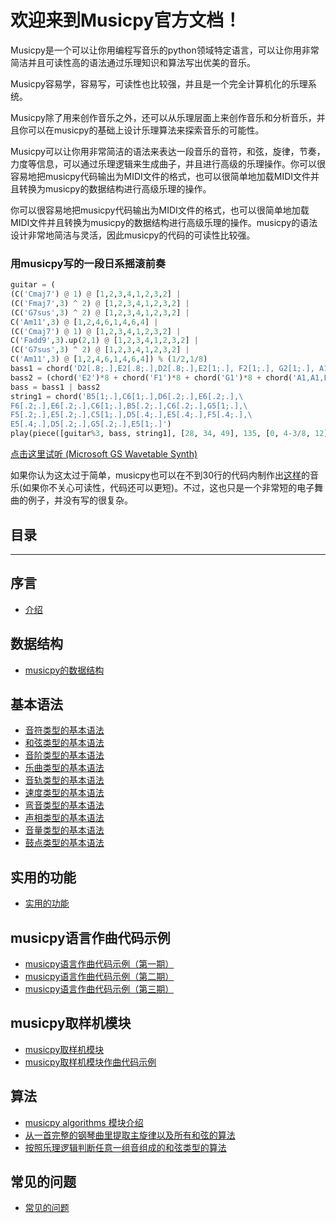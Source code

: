 欢迎来到Musicpy官方文档！
===================================

Musicpy是一个可以让你用编程写音乐的python领域特定语言，可以让你用非常简洁并且可读性高的语法通过乐理知识和算法写出优美的音乐。

Musicpy容易学，容易写，可读性也比较强，并且是一个完全计算机化的乐理系统。

Musicpy除了用来创作音乐之外，还可以从乐理层面上来创作音乐和分析音乐，并且你可以在musicpy的基础上设计乐理算法来探索音乐的可能性。

Musicpy可以让你用非常简洁的语法来表达一段音乐的音符，和弦，旋律，节奏，力度等信息，可以通过乐理逻辑来生成曲子，并且进行高级的乐理操作。你可以很容易地把musicpy代码输出为MIDI文件的格式，也可以很简单地加载MIDI文件并且转换为musicpy的数据结构进行高级乐理的操作。

你可以很容易地把musicpy代码输出为MIDI文件的格式，也可以很简单地加载MIDI文件并且转换为musicpy的数据结构进行高级乐理的操作。musicpy的语法设计非常地简洁与灵活，因此musicpy的代码的可读性比较强。

### 用musicpy写的一段日系摇滚前奏

```python
guitar = (
(C('Cmaj7') @ 1) @ [1,2,3,4,1,2,3,2] |
(C('Fmaj7',3) ^ 2) @ [1,2,3,4,1,2,3,2] |
(C('G7sus',3) ^ 2) @ [1,2,3,4,1,2,3,2] |
C('Am11',3) @ [1,2,4,6,1,4,6,4] |
(C('Cmaj7') @ 1) @ [1,2,3,4,1,2,3,2] |
C('Fadd9',3).up(2,1) @ [1,2,3,4,1,2,3,2] |
(C('G7sus',3) ^ 2) @ [1,2,3,4,1,2,3,2] |
C('Am11',3) @ [1,2,4,6,1,4,6,4]) % (1/2,1/8)
bass1 = chord('D2[.8;.],E2[.8;.],D2[.8;.],E2[1;.], F2[1;.], G2[1;.], A1[.2;.], A2[.8;.], G2[.8;.], E2[.8;.], D2[.8;.]')
bass2 = (chord('E2')*8 + chord('F1')*8 + chord('G1')*8 + chord('A1,A1,E2,A1,A2,A1,G2,D2')) % (1/8,1/8) % 4
bass = bass1 | bass2
string1 = chord('B5[1;.],C6[1;.],D6[.2;.],E6[.2;.],\
F6[.2;.],E6[.2;.],C6[1;.],B5[.2;.],C6[.2;.],G5[1;.],\
F5[.2;.],E5[.2;.],C5[1;.],D5[.4;.],E5[.4;.],F5[.4;.],\
E5[.4;.],D5[.2;.],G5[.2;.],E5[1;.]')
play(piece([guitar%3, bass, string1], [28, 34, 49], 135, [0, 4-3/8, 12]))
```

[点击这里试听 (Microsoft GS Wavetable Synth)](https://drive.google.com/file/d/1tMKLt3oFdmiGQPTdFVolGvBE1gVGNSwa/view?usp=sharing)

如果你认为这太过于简单，musicpy也可以在不到30行的代码内制作出[这样](https://drive.google.com/file/d/1j66Ux0KYMiOW6yHGBidIhwF9zcbDG5W0/view?usp=sharing)的音乐(如果你不关心可读性，代码还可以更短)。不过，这也只是一个非常短的电子舞曲的例子，并没有写的很复杂。


## 目录
-------------

## 序言

* [介绍](https://musicpy.readthedocs.io/en/latest/Introduction/)

## 数据结构

* [musicpy的数据结构](https://musicpy.readthedocs.io/en/latest/Data%20Structures%20of%20musicpy/) 

## 基本语法

* [音符类型的基本语法](https://musicpy.readthedocs.io/en/latest/Basic%20syntax%20of%20note%20type/)
* [和弦类型的基本语法](https://musicpy.readthedocs.io/en/latest/Basic%20syntax%20of%20chord%20type/)
* [音阶类型的基本语法](https://musicpy.readthedocs.io/en/latest/Basic%20syntax%20of%20scale%20type/)
* [乐曲类型的基本语法](https://musicpy.readthedocs.io/en/latest/Basic%20syntax%20of%20piece%20type/)
* [音轨类型的基本语法](https://musicpy.readthedocs.io/en/latest/Basic%20syntax%20of%20track%20type/)
* [速度类型的基本语法](https://musicpy.readthedocs.io/en/latest/Basic%20syntax%20of%20tempo%20type/)
* [弯音类型的基本语法](https://musicpy.readthedocs.io/en/latest/Basic%20syntax%20of%20pitch_bend%20type/)
* [声相类型的基本语法](https://musicpy.readthedocs.io/en/latest/Basic%20syntax%20of%20pan%20type/)
* [音量类型的基本语法](https://musicpy.readthedocs.io/en/latest/Basic%20syntax%20of%20volume%20type/)
* [鼓点类型的基本语法](https://musicpy.readthedocs.io/en/latest/Basic%20syntax%20of%20drum%20type/)

## 实用的功能

* [实用的功能](https://musicpy.readthedocs.io/en/latest/Useful%20functionality/)

## musicpy语言作曲代码示例

* [musicpy语言作曲代码示例（第一期）](https://musicpy.readthedocs.io/en/latest/musicpy%20composition%20code%20examples%20part%201/)
* [musicpy语言作曲代码示例（第二期）](https://musicpy.readthedocs.io/en/latest/musicpy%20composition%20code%20examples%20part%202/)
* [musicpy语言作曲代码示例（第三期）](https://musicpy.readthedocs.io/en/latest/musicpy%20composition%20code%20examples%20part%203/)

## musicpy取样机模块

* [musicpy取样机模块](https://musicpy.readthedocs.io/en/latest/musicpy%20sampler%20module/) 
* [musicpy取样机模块作曲代码示例](https://musicpy.readthedocs.io/en/latest/musicpy%20sampler%20module%20composition%20code%20examples/)

## 算法

* [musicpy algorithms 模块介绍](https://musicpy.readthedocs.io/en/latest/Introduction%20of%20musicpy%20algorithms%20module/)
* [从一首完整的钢琴曲里提取主旋律以及所有和弦的算法](https://musicpy.readthedocs.io/en/latest/the%20algorithm%20to%20split%20the%20main%20melody%20and%20chords%20from%20a%20piece%20of%20music/)
* [按照乐理逻辑判断任意一组音组成的和弦类型的算法](https://musicpy.readthedocs.io/en/latest/the%20algorithm%20to%20determine%20the%20chord%20type%20of%20any%20group%20of%20notes%20according%20to%20the%20logic%20of%20music%20theory/)

## 常见的问题

* [常见的问题](https://musicpy.readthedocs.io/en/latest/Frequently%20Asked%20Questions/)
